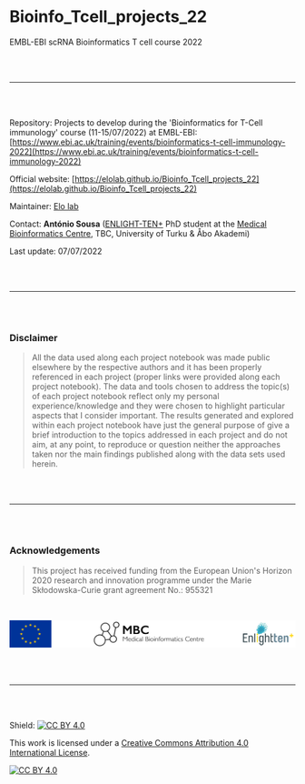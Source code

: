 # Bioinfo_Tcell_projects_22 

EMBL-EBI scRNA Bioinformatics T cell course 2022

<br>

<br>

---

<br>

<br>

Repository: Projects to develop during the 'Bioinformatics for T-Cell immunology' course (11-15/07/2022) at EMBL-EBI: [https://www.ebi.ac.uk/training/events/bioinformatics-t-cell-immunology-2022](https://www.ebi.ac.uk/training/events/bioinformatics-t-cell-immunology-2022)

Official website: [https://elolab.github.io/Bioinfo_Tcell_projects_22](https://elolab.github.io/Bioinfo_Tcell_projects_22)

Maintainer: [Elo lab](https://elolab.utu.fi) 

Contact: **António Sousa** ([ENLIGHT-TEN+](http://www.enlight-ten.eu) PhD student at the [Medical Bioinformatics Centre](https://elolab.utu.fi), TBC, University of Turku & Åbo Akademi) 

Last update: 07/07/2022

<br>

<br>

---

<br>

<br>

### Disclaimer

>All the data used along each project notebook was made public elsewhere by the respective authors and it has been properly referenced in each project (proper links were provided along each project notebook). The data and tools chosen to address the topic(s) of each project notebook reflect only my personal experience/knowledge and they were chosen to highlight particular aspects that I consider important. The results generated and explored within each project notebook have just the general purpose of give a brief introduction to the topics addressed in each project and do not aim, at any point, to reproduce or question neither the approaches taken nor the main findings published along with the data sets used herein.

<br>

<br>

---

<br>

<br>

### Acknowledgements

>This project has received funding from the European Union's Horizon 2020 research and innovation programme under the Marie Skłodowska-Curie grant agreement No.: 955321

<br>

![](figs/logos.png)

<br>

<br>

---

<br>

<br>

Shield: [![CC BY 4.0][cc-by-shield]][cc-by]

This work is licensed under a
[Creative Commons Attribution 4.0 International License][cc-by].

[![CC BY 4.0][cc-by-image]][cc-by]

[cc-by]: http://creativecommons.org/licenses/by/4.0/
[cc-by-image]: https://i.creativecommons.org/l/by/4.0/88x31.png
[cc-by-shield]: https://img.shields.io/badge/License-CC%20BY%204.0-lightgrey.svg
